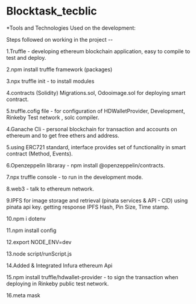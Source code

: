 # Blocktask_tecblic
*Tools and Technologies Used on the development:

Steps followed on working in the project --

1.Truffle - developing ethereum blockchain application, easy to compile to test and deploy.

2.npm install truffle framework (packages)

3.npx truffle init - to install modules 

4.contracts (Solidity)  Migrations.sol, Odooimage.sol for deploying smart contract. 

5.truffle.cofig file - for configuration of HDWalletProvider, Development, Rinkeby Test network , solc compiler.

4.Ganache Cli - personal blockchain for transaction and accounts on ethereum and to get free ethers and address.

5.using ERC721 standard, interface provides set of functionality in smart contract (Method, Events).

6.Openzeppelin libraray - npm install @openzeppelin/contracts. 

7.npx truffle console - to run in the development mode.

8.web3 -  talk to ethereum network. 

9.IPFS for image storage and retrieval (pinata services & API - CID)
using pinata api key. getting response IPFS Hash, Pin Size, Time stamp.

10.npm i dotenv

11.npm install config

12.export NODE_ENV=dev

13.node script/runScript.js

14.Added & Integrated Infura ethereum Api

15.npm install truffle/hdwallet-provider - to sign the transaction when deploying in Rinkeby public test network.

16.meta mask
